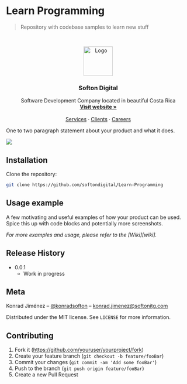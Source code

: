  # Learn Programming

> Repository with codebase samples to learn new stuff


<!-- PROJECT LOGO -->
<br />
<p align="center">
  <a href="https://www.softonitg.com/">
    <img src="https://avatars2.githubusercontent.com/u/28398930?s=200&v=4" alt="Logo" width="80" height="80">
  </a>

  <h3 align="center">Softon Digital</h3>

  <p align="center">
    Software Development Company located in beautiful Costa Rica
    <br />
    <a href="https://www.softonitg.com/"><strong>Visit website »</strong></a>
    <br />
    <br />
    <a href="https://www.softonitg.com/services">Services</a>
    ·
    <a href="https://www.softonitg.com/#some-of-our-clients">Clients</a>
    ·
    <a href="https://www.softonitg.com/careers/">Careers</a>
  </p>
</p>


One to two paragraph statement about your product and what it does.

![](header.png)

## Installation

Clone the repository:

```sh
git clone https://github.com/softondigital/Learn-Programming
```

## Usage example

A few motivating and useful examples of how your product can be used. Spice this up with code blocks and potentially more screenshots.

_For more examples and usage, please refer to the [Wiki][wiki]._


## Release History

* 0.0.1
    * Work in progress

## Meta

Konrad Jiménez – [@konradsofton](https://github.com/konradsofton) – konrad.jimenez@softonitg.com

Distributed under the MIT license. See ``LICENSE`` for more information.


## Contributing

1. Fork it (<https://github.com/youruser/yourproject/fork>)
2. Create your feature branch (`git checkout -b feature/fooBar`)
3. Commit your changes (`git commit -am 'Add some fooBar'`)
4. Push to the branch (`git push origin feature/fooBar`)
5. Create a new Pull Request

